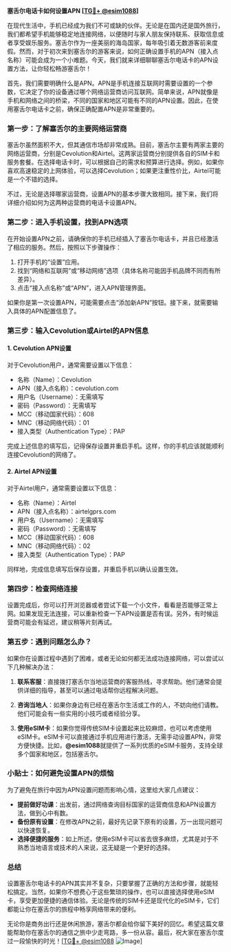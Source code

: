 **塞舌尔电话卡如何设置APN [[TG💪+ @esim1088](https://t.me/s/esim1088)]**

在现代生活中，手机已经成为我们不可或缺的伙伴。无论是在国内还是国外旅行，我们都希望手机能够稳定地连接网络，以便随时与家人朋友保持联系、获取信息或者享受娱乐服务。塞舌尔作为一座美丽的海岛国家，每年吸引着无数游客前来度假。然而，对于初次来到塞舌尔的游客来说，如何正确设置手机的APN（接入点名称）可能会成为一个小难题。今天，我们就来详细聊聊塞舌尔电话卡的APN设置方法，让你轻松畅游塞舌尔！

首先，我们需要明确什么是APN。APN是手机连接互联网时需要设置的一个参数，它决定了你的设备通过哪个网络运营商访问互联网。简单来说，APN就像是手机和网络之间的桥梁，不同的国家和地区可能有不同的APN设置。因此，在使用塞舌尔电话卡之前，确保正确配置APN是非常重要的。

### **第一步：了解塞舌尔的主要网络运营商**

塞舌尔虽然面积不大，但其通信市场却非常成熟。目前，塞舌尔主要有两家主要的网络运营商，分别是Cevolution和Airtel。这两家运营商分别提供各自的SIM卡和服务套餐。在选择电话卡时，可以根据自己的需求和预算进行选择。例如，如果你喜欢高速稳定的上网体验，可以选择Cevolution；如果更注重性价比，Airtel可能是一个不错的选择。

不过，无论是选择哪家运营商，设置APN的基本步骤大致相同。接下来，我们将详细介绍如何为这两种运营商的电话卡设置APN。

### **第二步：进入手机设置，找到APN选项**

在开始设置APN之前，请确保你的手机已经插入了塞舌尔电话卡，并且已经激活了相应的服务。然后，按照以下步骤操作：

1. 打开手机的“设置”应用。
2. 找到“网络和互联网”或“移动网络”选项（具体名称可能因手机品牌不同而有所差异）。
3. 点击“接入点名称”或“APN”，进入APN管理界面。

如果你是第一次设置APN，可能需要点击“添加新APN”按钮。接下来，就需要输入具体的APN配置信息了。

### **第三步：输入Cevolution或Airtel的APN信息**

#### **1. Cevolution APN设置**
对于Cevolution用户，通常需要设置以下信息：
- 名称（Name）：Cevolution
- APN（接入点名称）：cevolution.com
- 用户名（Username）：无需填写
- 密码（Password）：无需填写
- MCC（移动国家代码）：608
- MNC（移动网络代码）：01
- 接入类型（Authentication Type）：PAP

完成上述信息的填写后，记得保存设置并重启手机。这样，你的手机应该就能顺利连接Cevolution的网络了。

#### **2. Airtel APN设置**
对于Airtel用户，通常需要设置以下信息：
- 名称（Name）：Airtel
- APN（接入点名称）：airtelgprs.com
- 用户名（Username）：无需填写
- 密码（Password）：无需填写
- MCC（移动国家代码）：608
- MNC（移动网络代码）：02
- 接入类型（Authentication Type）：PAP

同样地，完成信息填写后保存设置，并重启手机以确认设置生效。

### **第四步：检查网络连接**

设置完成后，你可以打开浏览器或者尝试下载一个小文件，看看是否能够正常上网。如果发现无法连接，可以重新检查一下APN设置是否有误。另外，有时候运营商可能会有延迟，建议稍等片刻再试。

### **第五步：遇到问题怎么办？**

如果你在设置过程中遇到了困难，或者无论如何都无法成功连接网络，可以尝试以下几种解决办法：

1. **联系客服**：直接拨打塞舌尔当地运营商的客服热线，寻求帮助。他们通常会提供详细的指导，甚至可以通过电话帮你远程解决问题。
   
2. **咨询当地人**：如果你身边有已经在塞舌尔生活或工作的人，不妨向他们请教。他们可能会有一些实用的小技巧或者经验分享。

3. **使用eSIM卡**：如果你觉得传统SIM卡设置起来比较麻烦，也可以考虑使用eSIM卡。eSIM卡可以直接通过手机应用进行激活，无需手动设置APN，非常方便快捷。比如，**@esim1088**就提供了一系列优质的eSIM卡服务，支持全球多个国家和地区，包括塞舌尔。

### **小贴士：如何避免设置APN的烦恼**

为了避免在旅行中因为APN设置问题而影响心情，这里给大家几点建议：

- **提前做好功课**：出发前，通过网络查询目标国家的运营商信息和APN设置方法，做到心中有数。
- **备份原有设置**：在修改APN之前，最好先记录下原有的设置，万一出现问题可以快速恢复。
- **选择便捷的服务**：如上所述，使用eSIM卡可以省去很多麻烦，尤其是对于不熟悉当地语言或技术的人来说，这无疑是一个更好的选择。

### **总结**

设置塞舌尔电话卡的APN其实并不复杂，只要掌握了正确的方法和步骤，就能轻松搞定。当然，如果你不想费心于这些繁琐的操作，也可以直接选择使用eSIM卡，享受更加便捷的通信体验。无论是传统的SIM卡还是现代化的eSIM卡，它们都能让你在塞舌尔的旅程中畅享网络带来的便利。

无论你是商务出行还是休闲旅游，塞舌尔都会给你留下美好的回忆。希望这篇文章能帮助你在塞舌尔的通信之旅中少走弯路，多一份从容。最后，祝大家在塞舌尔度过一段愉快的时光！[[TG💪+ @esim1088](https://t.me/s/esim1088) ![Image](https://i.postimg.cc/4NQfJmqS/Snipaste-2025-05-13-00-14-12.png)]